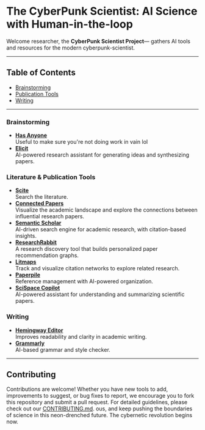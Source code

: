# The CyberPunk Scientist: AI Science with Human-in-the-loop

Welcome researcher, the **CyberPunk Scientist Project**— gathers AI tools and resources for the modern cyberpunk-scientist.  

---

## Table of Contents

- [Brainstorming](#brainstorming)
- [Publication Tools](#literature--publication-tools)
- [Writing](#writing)
---


### Brainstorming  
- **[Has Anyone](https://hasanyone.com/)**  
  Useful to make sure you're not doing work in vain lol  
- **[Elicit](https://elicit.org/)**  
  AI-powered research assistant for generating ideas and synthesizing papers.  

### Literature & Publication Tools  
- **[Scite](https://scite.ai/)**  
  Search the literature.  
- **[Connected Papers](https://www.connectedpapers.com/)**  
  Visualize the academic landscape and explore the connections between influential research papers.  
- **[Semantic Scholar](https://www.semanticscholar.org/)**  
  AI-driven search engine for academic research, with citation-based insights.  
- **[ResearchRabbit](https://www.researchrabbit.ai/)**  
  A research discovery tool that builds personalized paper recommendation graphs.  
- **[Litmaps](https://www.litmaps.com/)**  
  Track and visualize citation networks to explore related research.  
- **[Paperpile](https://paperpile.com/)**  
  Reference management with AI-powered organization.
- **[SciSpace Copilot](https://typeset.io/)**  
AI-powered assistant for understanding and summarizing scientific papers.  

### Writing  

- **[Hemingway Editor](https://hemingwayapp.com/)**  
  Improves readability and clarity in academic writing.  
- **[Grammarly](https://www.grammarly.com/)**  
  AI-based grammar and style checker.  


---

## Contributing

Contributions are welcome! Whether you have new tools to add, improvements to suggest, or bug fixes to report, we encourage you to fork this repository and submit a pull request. For detailed guidelines, please check out our [CONTRIBUTING.md](CONTRIBUTING.md).
ous, and keep pushing the boundaries of science in this neon-drenched future. The cybernetic revolution begins now.

